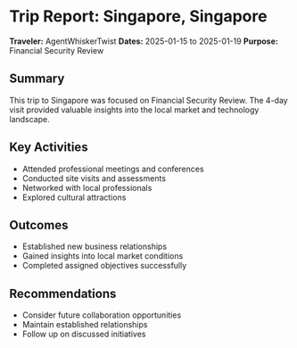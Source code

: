 # Trip Report: Singapore, Singapore

**Traveler:** AgentWhiskerTwist
**Dates:** 2025-01-15 to 2025-01-19
**Purpose:** Financial Security Review

## Summary
This trip to Singapore was focused on Financial Security Review. The 4-day visit provided valuable insights into the local market and technology landscape.

## Key Activities
- Attended professional meetings and conferences
- Conducted site visits and assessments
- Networked with local professionals
- Explored cultural attractions

## Outcomes
- Established new business relationships
- Gained insights into local market conditions
- Completed assigned objectives successfully

## Recommendations
- Consider future collaboration opportunities
- Maintain established relationships
- Follow up on discussed initiatives
